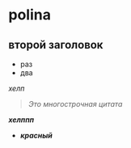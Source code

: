 # polina
## второй заголовок

* раз
* два

<em> хелп
 > Это многострочная цитата 

<strong> хелппп
+ красный
